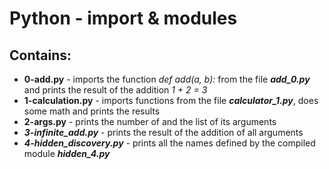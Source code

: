 # Python - import & modules
## Contains:
- **0-add.py** - imports the function *def add(a, b):* from the file ***add_0.py*** and prints the result of the addition *1 + 2 = 3*
- **1-calculation.py** - imports functions from the file ***calculator_1.py***, does some math and prints the results
- **2-args.py** - prints the number of and the list of its arguments
- ***3-infinite_add.py*** - prints the result of the addition of all arguments
- ***4-hidden_discovery.py*** - prints all the names defined by the compiled module ***hidden_4.py***

